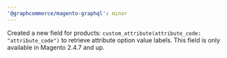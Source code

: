 ```yaml
---
'@graphcommerce/magento-graphql': minor
---
```


Created a new field for products: `custom_attribute(attribute_code: "attribute_code")` to retrieve attribute option value labels. This field is only available in Magento 2.4.7 and up.
